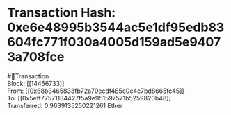 
Transaction Hash: 0xe6e48995b3544ac5e1df95edb83604fc771f030a4005d159ad5e94073a708fce
====================================================================================
  
#💸Transaction  
Block: [[14456733]]  
From: [[0x68b3465833fb72a70ecdf485e0e4c7bd8665fc45]]  
To: [[0x5eff77571184427f5a9e951597571b5259820b48]]  
Transferred: 0.9639135250221261 Ether